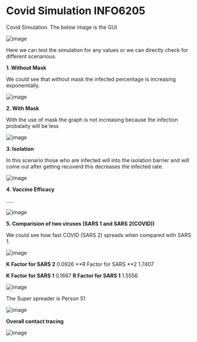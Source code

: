 # Covid Simulation INFO6205

Covid Simulation. The below image is the GUI

![image](https://user-images.githubusercontent.com/13752805/115635515-e051eb00-a2d9-11eb-8319-a94bcf10da65.png)

Here we can test the simulation for any values or we can directly check for different scenarious. 


**1. Without Mask**

We could see that without mask the infected percentage is increasing exponentially.

![image](https://user-images.githubusercontent.com/13752805/115636624-535c6100-a2dc-11eb-8752-23c66a9379a2.png)




**2. With Mask**

With the use of mask the graph is not increasing because the infection probalaity will be less

  ![image](https://user-images.githubusercontent.com/13752805/115636730-93234880-a2dc-11eb-802a-7bf8bfe1ce0a.png)



**3. Isolation**

In this scenario those who are infected will into the isolation barrier and will come out after getting recoverd this decreases the infected rate. 


![image](https://user-images.githubusercontent.com/13752805/115636891-ef866800-a2dc-11eb-9971-5223fcb6bac1.png)



**4. Vaccine Efficacy**

.....

![image](https://user-images.githubusercontent.com/13752805/115636937-0dec6380-a2dd-11eb-96e2-366745240bf2.png)



**5. Comparision of two viruses (SARS 1 and SARS 2(COVID))**


We could see how fast COVID (SARS 2) spreads when compared with SARS 1. 


![image](https://user-images.githubusercontent.com/13752805/115637029-42f8b600-a2dd-11eb-964c-b48ced96ebe4.png)



**K Factor for SARS 2** 0.0926
**R Factor for SARS **2 1.7407

**K Factor for SARS 1**  0.1667
**R Factor for SARS 1** 1.5556


![image](https://user-images.githubusercontent.com/13752805/115637056-586de000-a2dd-11eb-9c38-aa0a5ce19ac7.png)


The Super spreader is Person 51

![image](https://user-images.githubusercontent.com/13752805/115637081-5f94ee00-a2dd-11eb-9489-0de01c95ad74.png)


**Overall contact tracing**


![image](https://user-images.githubusercontent.com/13752805/115637095-6459a200-a2dd-11eb-9b0b-9da19378fe76.png)
